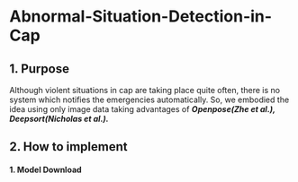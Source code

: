 # Abnormal-Situation-Detection-in-Cap


## 1. Purpose



  Although violent situations in cap are taking place quite often, there is no system which notifies the emergencies automatically. So, we embodied the idea using only image data taking advantages of ***Openpose(Zhe et al.), Deepsort(Nicholas et al.).***
 
 ## 2. How to implement 
 
 
 
 #### 1. Model Download   
